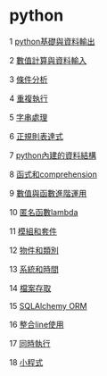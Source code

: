 # python
1 [python基礎與資料輸出](./python基礎與資料輸出)

2 [數值計算與資料輸入](./數值計算與資料輸入)

3 [條件分析](./條件分析)

4 [重複執行](./重複執行)

5 [字串處理](./字串處理)

6 [正規則表達式](./正規則表達式)

7 [python內建的資料結構](./python內建的資料結構)

8 [函式和comprehension](./函式和comprehension)

9 [數值與函數進階運用](./數值與函數進階運用)

10 [匿名函數lambda](./匿名函數lambda)

11 [模組和套件](./模組和套件)

12 [物件和類別](./物件和類別)

13 [系統和時間](./系統和時間)

14 [檔案存取](./檔案存取/README.ipynb)

15 [SQLAlchemy ORM](./sqlalchemy_orm)

16 [整合line使用](./line)

17 [同時執行](./Concurrency)

18 [小程式](./小程式)